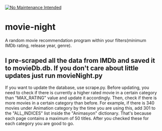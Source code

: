 [![No Maintenance Intended](http://unmaintained.tech/badge.svg)](http://unmaintained.tech/)
# movie-night
A random movie recommendation program within your filters(minimum IMDb rating, release year, genre).

## I pre-scraped all the data from IMDb and saved it to movieDb.db. If you don't care about little updates just run movieNight.py

If you want to update the database, use scrape.py. Before updating, you need to check if there is currently a higher rated movie in a  certain category than "MAX_RATING" value and update it accordingly. Then, check if there is more movies in a certain category than before. For example, if there is 340 movies under Animation category by the time you are using this, add 301 to the "ALL_INDICES" list inside the "Animasyon" dictionary. That's because each page contains a maximum of 50 titles. After you checked these for each category you are good to go.
